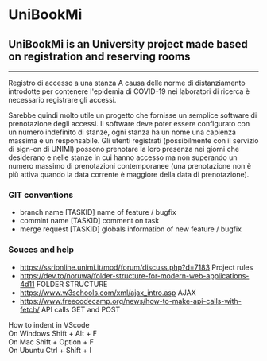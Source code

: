 # UniBookMi

## UniBookMi is an University project made based on registration and reserving rooms

-------------------------------------------------------------------------------------
Registro di accesso a una stanza
A causa delle norme di distanziamento introdotte per contenere l'epidemia di COVID-19 nei laboratori di ricerca è necessario registrare gli accessi.

Sarebbe quindi molto utile un progetto che fornisse un semplice software di prenotazione degli accessi.
Il software deve poter essere configurato con un numero indefinito di stanze, ogni stanza ha un nome una capienza massima e un responsabile.
Gli utenti registrati (possibilmente con il servizio di sign-on di UNIMI) possono prenotare la loro presenza nei giorni che desiderano e nelle stanze in cui hanno accesso ma non superando un numero massimo di prenotazioni contemporanee (una prenotazione non è più attiva quando la data corrente è maggiore della data di prenotazione).

### GIT conventions

- branch name [TASKID] name of feature / bugfix
- commint name [TASKID] comment on task
- merge request [TASKID] globals information of new feature / bugfix

### Souces and help

- https://ssrionline.unimi.it/mod/forum/discuss.php?d=7183 Project rules
- https://dev.to/noruwa/folder-structure-for-modern-web-applications-4d11 FOLDER STRUCTURE
- https://www.w3schools.com/xml/ajax_intro.asp AJAX
- https://www.freecodecamp.org/news/how-to-make-api-calls-with-fetch/ API calls GET and POST

How to indent in VScode <br />
On Windows Shift + Alt + F <br />
On Mac Shift + Option + F <br />
On Ubuntu Ctrl + Shift + I
